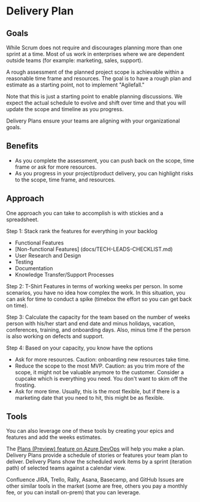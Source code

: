 # Delivery Plan

## Goals

While Scrum does not require and discourages planning more than one sprint at a time. Most of us work in enterprises where we are dependent outside teams (for example: marketing, sales, support).

A rough assessment of the planned project scope is achievable within a reasonable time frame and resources. The goal is to have a rough plan and estimate as a starting point, not to implement "Agilefall."

Note that this is just a starting point to enable planning discussions. We expect the actual schedule to evolve and shift over time and that you will update the scope and timeline as you progress.

Delivery Plans ensure your teams are aligning with your organizational goals.

## Benefits

- As you complete the assessment, you can push back on the scope, time frame or ask for more resources.
- As you progress in your project/product delivery, you can highlight risks to the scope, time frame, and resources.

## Approach

One approach you can take to accomplish is with stickies and a spreadsheet.

Step 1: Stack rank the features for everything in your backlog

- Functional Features
- [Non-functional Features] (docs/TECH-LEADS-CHECKLIST.md)
- User Research and Design
- Testing
- Documentation
- Knowledge Transfer/Support Processes

Step 2: T-Shirt Features in terms of working weeks per person. In some scenarios, you have no idea how complex the work. In this situation, you can ask for time to conduct a spike (timebox the effort so you can get back on time).

Step 3: Calculate the capacity for the team based on the number of weeks person with his/her start and end date and minus holidays, vacation, conferences, training, and onboarding days. Also, minus time if the person is also working on defects and support.

Step 4: Based on your capacity, you know have the options

- Ask for more resources. Caution: onboarding new resources take time.
- Reduce the scope to the most MVP.  Caution: as you trim more of the scope, it might not be valuable anymore to the customer. Consider a cupcake which is everything you need. You don't want to skim off the frosting.
- Ask for more time. Usually, this is the most flexible, but if there is a marketing date that you need to hit, this might be as flexible.

## Tools

You can also leverage one of these tools by creating your epics and features and add the weeks estimates.

The [Plans (Preview) feature on Azure DevOps](https://learn.microsoft.com/en-us/azure/devops/project/navigation/preview-features?view=azure-devops) will help you make a plan. Delivery Plans provide a schedule of stories or features your team plan to deliver. Delivery Plans show the scheduled work items by a sprint (iteration path) of selected teams against a calendar view.

Confluence JIRA, Trello, Rally, Asana, Basecamp, and GitHub Issues are other similar tools in the market (some are free, others you pay a monthly fee, or you can install on-prem) that you can leverage.
